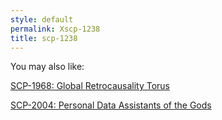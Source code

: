 ```yaml
---
style: default
permalink: Xscp-1238
title: scp-1238
---
```

You may also like:

[SCP-1968: Global Retrocausality Torus](http://scp-wiki.net/scp-1968)

[SCP-2004: Personal Data Assistants of the Gods](http://scp-wiki.net/scp-2004)
